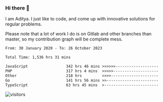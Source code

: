 ### Hi there 👋

I am Aditya. I just like to code, and come up with innovative solutions for regular problems.

Please note that a lot of work I do is on Gitlab and other branches than master, so my contribution graph will be complete mess.

<!--START_SECTION:waka-->

```txt
From: 30 January 2020 - To: 26 October 2023

Total Time: 1,536 hrs 31 mins

JavaScript                 342 hrs 46 mins >>>>>>-------------------   22.31 %
PHP                        317 hrs 4 mins  >>>>>--------------------   20.64 %
Other                      218 hrs         >>>>---------------------   14.19 %
Go                         141 hrs 56 mins >>-----------------------   09.24 %
TypeScript                 63 hrs 45 mins  >------------------------   04.15 %
```

<!--END_SECTION:waka-->

![visitors](https://visitor-badge.glitch.me/badge?page_id=BrainBuzzer.visitor-badge&left_color=green&right_color=red)
